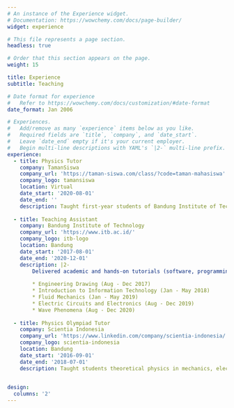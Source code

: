 ```yaml
---
# An instance of the Experience widget.
# Documentation: https://wowchemy.com/docs/page-builder/
widget: experience

# This file represents a page section.
headless: true

# Order that this section appears on the page.
weight: 15

title: Experience
subtitle: Teaching

# Date format for experience
#   Refer to https://wowchemy.com/docs/customization/#date-format
date_format: Jan 2006

# Experiences.
#   Add/remove as many `experience` items below as you like.
#   Required fields are `title`, `company`, and `date_start`.
#   Leave `date_end` empty if it's your current employer.
#   Begin multi-line descriptions with YAML's `|2-` multi-line prefix.
experience:
  - title: Physics Tutor
    company: TamanSiswa
    company_url: 'https://taman-siswa.com/class/?code=taman-mahasiswa'
    company_logo: tamansiswa
    location: Virtual
    date_start: '2020-08-01'
    date_end: ''
    description: Taught first-year students of Bandung Institute of Technology fundamental physics. Prepared them for university exams, assessed and made practice problems. Materials covered: mechanics, fluid dynamics, thermodynamics, vibrations and waves, electrodynamics, propagation of sounds and lights, and modern physics.
    
  - title: Teaching Assistant
    company: Bandung Institute of Technology
    company_url: 'https://www.itb.ac.id/'
    company_logo: itb-logo
    location: Bandung
    date_start: '2017-08-01'
    date_end: '2020-12-01'
    description: |2-
        Delivered academic and hands‑on tutorials (software, programming languages, practicum kits). Provided students with assistance on exam preparations, laboratory activities, assessed quizzes, and homework. Subjects covered:
        
        * Engineering Drawing (Aug ‑ Dec 2017)
        * Introduction to Information Technology (Jan - May 2018)
        * Fluid Mechanics (Jan ‑ May 2019)
        * Electric Circuits and Electronics (Aug ‑ Dec 2019)
        * Wave Phenomena (Aug - Dec 2020)
    
  - title: Physics Olympiad Tutor
    company: Scientia Indonesia
    company_url: 'https://www.linkedin.com/company/scientia-indonesia/'
    company_logo: scientia-indonesia
    location: Bandung
    date_start: '2016-09-01'
    date_end: '2018-07-01'
    description: Taught students theoretical physics in mechanics, electrodynamics, thermodynamics, and modern physics as a preparation for their participation in National Science Olympiad. Made and assessed test problems as exercises.
        

design:
  columns: '2'
---
```

